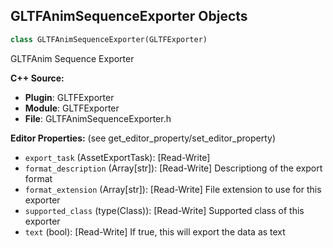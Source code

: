 ## GLTFAnimSequenceExporter Objects

```python
class GLTFAnimSequenceExporter(GLTFExporter)
```

GLTFAnim Sequence Exporter

**C++ Source:**

- **Plugin**: GLTFExporter
- **Module**: GLTFExporter
- **File**: GLTFAnimSequenceExporter.h

**Editor Properties:** (see get_editor_property/set_editor_property)

- ``export_task`` (AssetExportTask):  [Read-Write]
- ``format_description`` (Array[str]):  [Read-Write] Descriptiong of the export format
- ``format_extension`` (Array[str]):  [Read-Write] File extension to use for this exporter
- ``supported_class`` (type(Class)):  [Read-Write] Supported class of this exporter
- ``text`` (bool):  [Read-Write] If true, this will export the data as text

<a id="unreal.GLTFLevelExporter"></a>